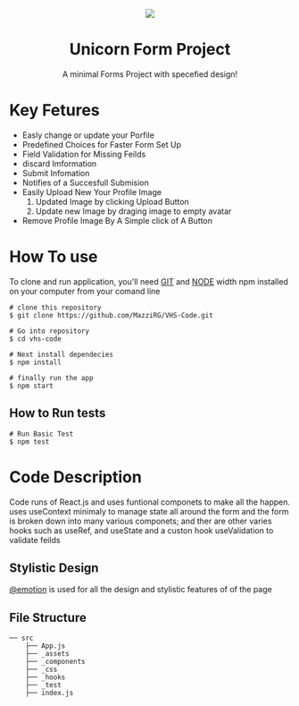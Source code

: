 


<p align="center">
  <img src="https://i.ibb.co/BGqTNk4/Group-1-2.png" />
</p>

<h1 align="center"> Unicorn Form Project </h1>
<p align="center"> A minimal Forms Project with specefied design! </p>

# Key Fetures
- Easly change or update your Porfile 
- Predefined Choices for Faster Form Set Up
- Field Validation for Missing Feilds
- discard Imformation
- Submit Infomation
- Notifies of a Succesfull Submision
- Easily Upload New Your Profile Image
    1. Updated Image by clicking Upload Button
    2. Update new Image by draging image to empty avatar
- Remove Profile Image By A Simple click of A Button


# How To use
To clone and run application, you'll need [GIT](https://git-scm.com/) and [NODE](https://nodejs.org/en/) width npm installed on your computer from your comand line 

    # clone this repository
    $ git clone https://github.com/MazziRG/VHS-Code.git

    # Go into repository
    $ cd vhs-code

    # Next install dependecies
    $ npm install

    # finally run the app
    $ npm start

## How to Run tests
    # Run Basic Test
    $ npm test

# Code Description 

Code runs of React.js and uses funtional componets to make all the happen.
uses useContext minimaly to manage state all around the form and the form is broken down into many various componets;
and ther are other varies hooks such as useRef, and useState and a custon hook useValidation to validate feilds

## Stylistic Design 
[@emotion](https://emotion.sh/docs/introduction) is used for all the design and  stylistic features of of the page 

## File Structure
    ── src
        ├── App.js
        ├── _assets
        ├── _components
        ├── _css
        ├── _hooks
        ├── _test
        ├── index.js

